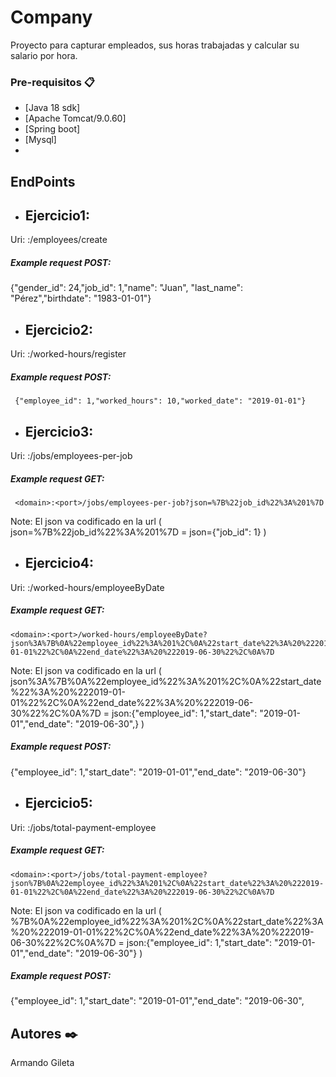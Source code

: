 # Company
Proyecto para capturar empleados, sus horas trabajadas y calcular su salario por hora.

### Pre-requisitos 📋
* [Java 18 sdk]
* [Apache Tomcat/9.0.60]
* [Spring boot]
* [Mysql]
* 


## EndPoints
* ## Ejercicio1:
 Uri: <domain>:<port>/employees/create
 ##### Example request POST:
  {"gender_id": 24,"job_id": 1,"name": "Juan", "last_name": "Pérez","birthdate": "1983-01-01"}
 
* ## Ejercicio2:
 Uri: <domain>:<port>/worked-hours/register
 ##### Example request POST:
 ```
  {"employee_id": 1,"worked_hours": 10,"worked_date": "2019-01-01"}
 ```
 
 
* ## Ejercicio3:
 Uri: <domain>:<port>/jobs/employees-per-job
 ##### Example request GET:
 ```
  <domain>:<port>/jobs/employees-per-job?json=%7B%22job_id%22%3A%201%7D
   ```
   Note: El json va codificado en la url ( json=%7B%22job_id%22%3A%201%7D = json={"job_id": 1} ) 

* ## Ejercicio4:
 Uri: <domain>:<port>/worked-hours/employeeByDate
 ##### Example request GET:
   ```
  <domain>:<port>/worked-hours/employeeByDate?json%3A%7B%0A%22employee_id%22%3A%201%2C%0A%22start_date%22%3A%20%222019-01-01%22%2C%0A%22end_date%22%3A%20%222019-06-30%22%2C%0A%7D
   ```
   Note: El json va codificado en la url ( json%3A%7B%0A%22employee_id%22%3A%201%2C%0A%22start_date%22%3A%20%222019-01-01%22%2C%0A%22end_date%22%3A%20%222019-06-30%22%2C%0A%7D = json:{"employee_id": 1,"start_date": "2019-01-01","end_date": "2019-06-30",} ) 
   ##### Example request POST:
   {"employee_id": 1,"start_date": "2019-01-01","end_date": "2019-06-30"}
   
* ## Ejercicio5:
 Uri: <domain>:<port>/jobs/total-payment-employee
 ##### Example request GET:
   ```
  <domain>:<port>/jobs/total-payment-employee?json%7B%0A%22employee_id%22%3A%201%2C%0A%22start_date%22%3A%20%222019-01-01%22%2C%0A%22end_date%22%3A%20%222019-06-30%22%2C%0A%7D
   ```
   Note: El json va codificado en la url ( %7B%0A%22employee_id%22%3A%201%2C%0A%22start_date%22%3A%20%222019-01-01%22%2C%0A%22end_date%22%3A%20%222019-06-30%22%2C%0A%7D = json:{"employee_id": 1,"start_date": "2019-01-01","end_date": "2019-06-30"} ) 
   ##### Example request POST:
   {"employee_id": 1,"start_date": "2019-01-01","end_date": "2019-06-30",


## Autores ✒️

Armando Gileta
